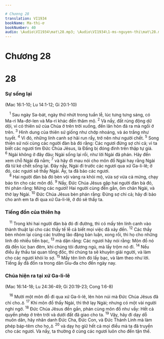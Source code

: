 ```yaml
---

# Chương 28
translation: VI1934
bookName: Ma-thi-ơ 
bookNumber: 40
audio: \Audio\VI1934\mat\28.mp3; \Audio\VI1934\1-ms-nguyen-thi\mat\28.mp3; \Audio\VI1934\2-ms-david-dong\mat\28.mp3
---
```


# Chương 28

<div class="title"><h1>28</h1><h3>Sự sống lại</h3><p>(Mac 16:1-10; Lu 14:1-12; Gi 20:1-10)</p></div>
<span class="verse mat_28_1"> <sup>1</sup> Sau ngày Sa-bát, ngày thứ nhứt trong tuần lễ, lúc tưng tưng sáng, có Ma-ri Ma-đơ-len và Ma-ri khác đến thăm mộ. </span>
<span class="verse mat_28_2"><sup>2</sup> Và nầy, đất rúng động dữ dội, vì có thiên sứ của Chúa ở trên trời xuống, đến lăn hòn đá ra mà ngồi ở trên. </span>
<span class="verse mat_28_3"><sup>3</sup> Hình dung của thiên sứ giống như chớp nhoáng, và áo trắng như tuyết. </span>
<span class="verse mat_28_4"><sup>4</sup> Vì đó, những lính canh sợ hãi run rẩy, trở nên như người chết. </span>
<span class="verse mat_28_5"><sup>5</sup> Song thiên sứ nói cùng các người đàn bà đó rằng: Các ngươi đừng sợ chi cả; vì ta biết các ngươi tìm Đức Chúa Jêsus, là Đấng bị đóng đinh trên thập tự giá. </span>
<span class="verse mat_28_6"><sup>6</sup> Ngài không ở đây đâu; Ngài sống lại rồi, như lời Ngài đã phán. Hãy đến xem chỗ Ngài đã nằm; </span>
<span class="verse mat_28_7"><sup>7</sup> và hãy đi mau nói cho môn đồ Ngài hay rằng Ngài đã từ kẻ chết sống lại. Đây nầy, Ngài đi trước các ngươi qua xứ Ga-li-lê; ở đó, các ngươi sẽ thấy Ngài. Ấy, ta đã bảo các ngươi. <br/></span>
<span class="verse mat_28_8"> <sup>8</sup> Hai người đàn bà đó bèn vội vàng ra khỏi mộ, vừa sợ vừa cả mừng, chạy báo tin cho các môn đồ. </span>
<span class="verse mat_28_9"><sup>9</sup> Nầy, Đức Chúa Jêsus gặp hai người đàn bà đó, thì phán rằng: Mừng các ngươi! Hai người cùng đến gần, ôm chân Ngài, và thờ lạy Ngài. </span>
<span class="verse mat_28_10"><sup>10</sup> Đức Chúa Jêsus bèn phán rằng: Đừng sợ chi cả; hãy đi bảo cho anh em ta đi qua xứ Ga-li-lê, ở đó sẽ thấy ta. <br/></span>
<div class="title"><h3>Tiếng đồn của thiên hạ</h3></div>
<span class="verse mat_28_11"> <sup>11</sup> Trong khi hai người đàn bà đó đi đường, thì có mấy tên lính canh vào thành thuật lại cho các thầy tế lễ cả biết mọi việc đã xảy đến. </span>
<span class="verse mat_28_12"><sup>12</sup> Các thầy bèn nhóm lại cùng các trưởng lão đặng bàn luận, xong rồi, thì họ cho những lính đó nhiều tiền bạc, </span>
<span class="verse mat_28_13"><sup>13</sup> mà dặn rằng: Các ngươi hãy nói rằng: Môn đồ nó đã đến lúc ban đêm, khi chúng tôi đương ngủ, mà lấy trộm nó đi. </span>
<span class="verse mat_28_14"><sup>14</sup> Nếu điều ấy thấu tai quan tổng đốc, thì chúng ta sẽ khuyên giải người, và làm cho các ngươi khỏi lo sợ. </span>
<span class="verse mat_28_15"><sup>15</sup> Mấy tên lính đó lấy bạc, và làm theo như lời. Tiếng ấy đã đồn ra trong dân Giu-đa cho đến ngày nay. <br/></span>
<div class="title"><h3>Chúa hiện ra tại xứ Ga-li-lê</h3><p>(Mac 16:14-18; Lu 24:36-49; Gi 20:19-23; Cong 1:6-8)</p></div>
<span class="verse mat_28_16"> <sup>16</sup> Mười một môn đồ đi qua xứ Ga-li-lê, lên hòn núi mà Đức Chúa Jêsus đã chỉ cho.<a data-toggle="tooltip" data-placement="bottom" title="Mat 26:32; Mac 14:28">⚓</a></span>
<span class="verse mat_28_17"><sup>17</sup> Khi môn đồ thấy Ngài, thì thờ lạy Ngài; nhưng có một vài người nghi ngờ. </span>
<span class="verse mat_28_18"><sup>18</sup> Đức Chúa Jêsus đến gần, phán cùng môn đồ như vầy: Hết cả quyền phép ở trên trời và dưới đất đã giao cho ta. </span>
<span class="verse mat_28_19"><sup>19</sup> Vậy, hãy đi dạy dỗ muôn dân, hãy nhân danh Đức Cha, Đức Con, và Đức Thánh Linh mà làm phép báp-têm cho họ,<a data-toggle="tooltip" data-placement="bottom" title="Cong 1:8">⚓</a></span>
<span class="verse mat_28_20"><sup>20</sup> và dạy họ giữ hết cả mọi điều mà ta đã truyền cho các ngươi. Và nầy, ta thường ở cùng các ngươi luôn cho đến tận thế. <br/></span>
